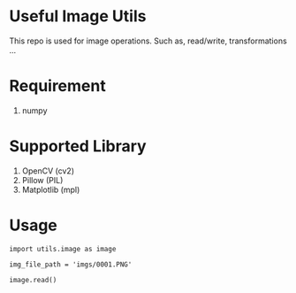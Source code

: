 # Useful Image Utils

This repo is used for image operations. Such as, read/write, transformations ...

# Requirement
1. numpy

# Supported Library
1. OpenCV (cv2)
2. Pillow (PIL)
3. Matplotlib (mpl)

# Usage
```
import utils.image as image

img_file_path = 'imgs/0001.PNG'

image.read()

```
